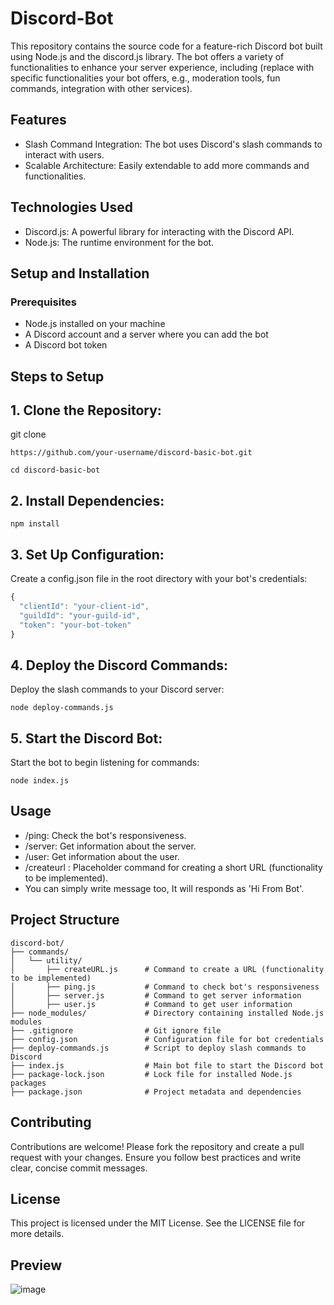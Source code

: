 # Discord-Bot
This repository contains the source code for a feature-rich Discord bot built using Node.js and the discord.js library. The bot offers a variety of functionalities to enhance your server experience, including (replace with specific functionalities your bot offers, e.g., moderation tools, fun commands, integration with other services).

## Features
* Slash Command Integration: The bot uses Discord's slash commands to interact with users.
* Scalable Architecture: Easily extendable to add more commands and functionalities.

## Technologies Used
* Discord.js: A powerful library for interacting with the Discord API.
* Node.js: The runtime environment for the bot.

## Setup and Installation
### Prerequisites
* Node.js installed on your machine
* A Discord account and a server where you can add the bot
* A Discord bot token

## Steps to Setup

## 1. Clone the Repository:

git clone 
```node
https://github.com/your-username/discord-basic-bot.git
```
```node
cd discord-basic-bot
```

## 2. Install Dependencies:

```node
npm install
```

## 3. Set Up Configuration:
Create a config.json file in the root directory with your bot's credentials:
```js
{
  "clientId": "your-client-id",
  "guildId": "your-guild-id",
  "token": "your-bot-token"
}
```

## 4. Deploy the Discord Commands:
Deploy the slash commands to your Discord server:
```node
node deploy-commands.js
```

## 5. Start the Discord Bot:
Start the bot to begin listening for commands:
```node
node index.js
```

## Usage
* /ping: Check the bot's responsiveness.
* /server: Get information about the server.
* /user: Get information about the user.
* /createurl <url>: Placeholder command for creating a short URL (functionality to be implemented).
* You can simply write message too, It will responds as 'Hi From Bot'.
 
## Project Structure
```
discord-bot/
├── commands/
│   └── utility/
│       ├── createURL.js      # Command to create a URL (functionality to be implemented)
│       ├── ping.js           # Command to check bot's responsiveness
│       ├── server.js         # Command to get server information
│       ├── user.js           # Command to get user information
├── node_modules/             # Directory containing installed Node.js modules
├── .gitignore                # Git ignore file
├── config.json               # Configuration file for bot credentials
├── deploy-commands.js        # Script to deploy slash commands to Discord
├── index.js                  # Main bot file to start the Discord bot
├── package-lock.json         # Lock file for installed Node.js packages
├── package.json              # Project metadata and dependencies
 ```

## Contributing
Contributions are welcome! Please fork the repository and create a pull request with your changes. Ensure you follow best practices and write clear, concise commit messages.

## License
This project is licensed under the MIT License. See the LICENSE file for more details.

## Preview
![image](https://github.com/Sanmit0804/Discord-Bot/assets/104015673/c3a854b1-5695-4c5d-85a9-fc19b33dd153)

